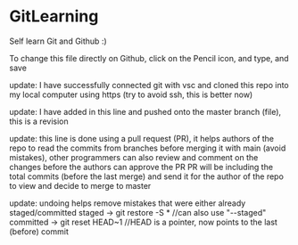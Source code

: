 # GitLearning
Self learn Git and Github :)

To change this file directly on Github, click on the Pencil icon, and type, and save

update: I have successfully connected git with vsc and cloned this repo into my local computer using https (try to avoid ssh, this is better now)

update: I have added in this line and pushed onto the master branch (file), this is a revision

update: this line is done using a pull request (PR), it helps authors of the repo to read the commits from branches before merging it with main (avoid mistakes), other programmers can also review and comment on the changes before the authors can approve the PR
PR will be including the total commits (before the last merge) and send it for the author of the repo to view and decide to merge to master

update: undoing helps remove mistakes that were either already staged/committed
staged -> git restore -S *
//can also use "--staged"
committed -> git reset HEAD~1
//HEAD is a pointer, now points to the last (before) commit

